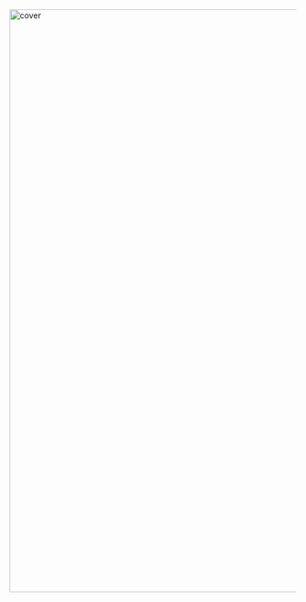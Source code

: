 <img width="1024" alt="cover" src="https://github.com/aymendouibi/CoffeBrew/assets/55748356/6b84fd64-daca-4367-9169-293868e2a873">
